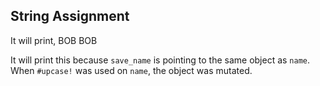 ## String Assignment

It will print,
BOB
BOB

It will print this because `save_name` is pointing to the same object as `name`.
When `#upcase!` was used on `name`, the object was mutated.
